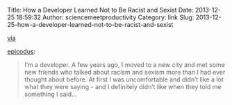 Title: How a Developer Learned Not to Be Racist and Sexist
Date: 2013-12-25 18:59:32
Author: sciencemeetproductivity
Category: link
Slug: 2013-12-25-how-a-developer-learned-not-to-be-racist-and-sexist

[via](http://blog.epicodus.com/post/69888087443/how-a-developer-learned-not-to-be-racist-and-sexist)

<p><a href="http://blog.epicodus.com/post/69888087443/how-a-developer-learned-not-to-be-racist-and-sexist" class="tumblr_blog">epicodus</a>:</p>

<blockquote>
<p>I’m a developer. A few years ago, I moved to a new city and met some new friends who talked about racism and sexism more than I had ever thought about before. At first I was uncomfortable and didn’t like a lot what they were saying - and I definitely didn’t like when they told me something I said...</p></blockquote>
